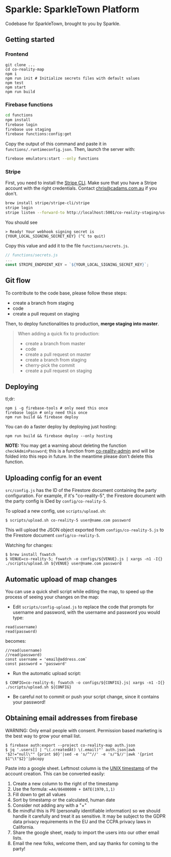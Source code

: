 # Sparkle: SparkleTown Platform

Codebase for SparkleTown, brought to you by Sparkle.

## Getting started

### Frontend

```
git clone ...
cd co-reality-map
npm i
npm run init # Initialize secrets files with default values
npm test
npm start
npm run build
```

### Firebase functions

```bash
cd functions
npm install
firebase login
firebase use staging
firebase functions:config:get
```
Copy the output of this command and paste it in `functions/.runtimeconfig.json`. Then, launch the server with:

```bash
firebase emulators:start --only functions
```

### Stripe

First, you need to install the [Stripe CLI](https://stripe.com/docs/stripe-cli). Make sure that you have a Stripe account with the right credentials. Contact [chris@cadams.com.au](mailto:chris@cadams.com.au) if you don't.

```bash
brew install stripe/stripe-cli/stripe
stripe login
stripe listen --forward-to http://localhost:5001/co-reality-staging/us-central1/payment-webhooks
```

You should see
```
> Ready! Your webhook signing secret is {YOUR_LOCAL_SIGNING_SECRET_KEY} (^C to quit)
```

Copy this value and add it to the file `functions/secrets.js`.
```js
// functions/secrets.js
...
const STRIPE_ENDPOINT_KEY = `${YOUR_LOCAL_SIGNING_SECRET_KEY}`;
```

## Git flow
To contribute to the code base, please follow these steps:
 - create a branch from staging
 - code
 - create a pull request on staging

Then, to deploy functionalities to production, **merge staging into master**.

> When adding a quick fix to production:
>  - create a branch from master
>  - code
>  - create a pull request on master
>  - create a branch from staging
>  - cherry-pick the commit
>  - create a pull request on staging

## Deploying

tl;dr:
```
npm i -g firebase-tools # only need this once
firebase login # only need this once
npm run build && firebase deploy
```

You can do a faster deploy by deploying just hosting:
```
npm run build && firebase deploy --only hosting
```

**NOTE:** You may get a warning about deleting the function `checkAdminPassword`; this is a function from [co-reality-admin](https://github.com/co-reality/co-reality-admin) and will be folded into this repo in future. In the meantime please don't delete this function.


## Uploading config for an event

`src/config.js` has the ID of the Firestore document containing the party configuration. For example, if it's "co-reality-5", the Firestore document with the party config is IDed by `config/co-reality-5`.

To upload a new config, use `scripts/upload.sh`:

```
$ scripts/upload.sh co-reality-5 user@name.com password
```
This will upload the JSON object exported from `configs/co-reality-5.js` to the Firestore document `config/co-reality-5`.

Watching for changes:

```
$ brew install fswatch
$ VENUE=co-reality-5; fswatch -o configs/${VENUE}.js | xargs -n1 -I{} ./scripts/upload.sh ${VENUE} user@name.com password
```

## Automatic upload of map changes

You can use a quick shell script while editing the map, to speed up the process of seeing your changes on the map:

* Edit `scripts/config-upload.js` to replace the code that prompts for username and password, with the username and password you would type:

```
read(username)
read(password)
```

becomes:

```
//read(username)
//read(password)
const username = 'email@address.com`
const password = 'password'
```

* Run the automatic upload script:

```
$ CONFIG=co-reality-6; fswatch -o configs/${CONFIG}.js| xargs -n1 -I{} ./scripts/upload.sh ${CONFIG}
```

* Be careful not to commit or push your script change, since it contains your password!

## Obtaining email addresses from firebase

WARNING: Only email people with consent. Permission based marketing is the best way to grow your email list.

```
$ firebase auth:export --project co-reality-map auth.json
$ jq '.users[] | "\(.createdAt) \(.email)"' auth.json|awk '$2!="null\"" {print $0}'|sed -e 's/^"//' -e 's/"$//'|awk '{print $1"\t"$2}'|pbcopy
```

Paste into a google sheet. Leftmost column is the [UNIX timestamp](https://en.wikipedia.org/wiki/Unix_time) of the account creation. This can be converted easily:

1. Create a new column to the right of the timestamp
2. Use the formula: `=A4/86400000 + DATE(1970,1,1)`
3. Fill down to get all values
4. Sort by timestamp or the calculated, human date
5. Consider not adding any with a "+"
6. Be mindful this is PII (personally identifiable information) so we should handle it carefully and treat it as sensitive. It may be subject to the GDPR data privacy requirements in the EU and the CCPA privacy laws in California.
7. Share the google sheet, ready to import the users into our other email lists.
8. Email the new folks, welcome them, and say thanks for coming to the party!
